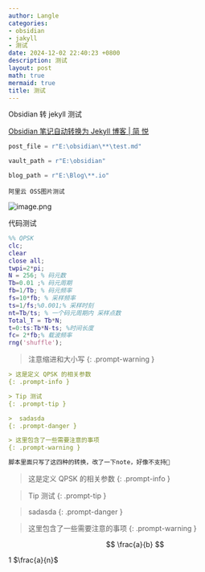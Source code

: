 ```yaml
---
author: Langle
categories:
- obsidian
- jakyll
- 测试
date: 2024-12-02 22:40:23 +0800
description: 测试
layout: post
math: true
mermaid: true
title: 测试
---
```


Obsidian 转 jekyll  测试

[Obsidian 笔记自动转换为 Jekyll 博客 &#124; 简 悦](https://jianyue.tech//posts/obsidian-to-jekyll/)
``` python
post_file = r"E:\obsidian\**\test.md"

vault_path = r"E:\obsidian"

blog_path = r"E:\Blog\**.io"

```
`阿里云 OSS图片测试`


![image.png](https://cnblog-img-langle.oss-cn-beijing.aliyuncs.com/obsidian-img/2024/12/02/3d8c5154ad8bf2e58273448f91ba1a64.png)

代码测试

```matlab 
%% QPSK
clc;
clear
close all;
twpi=2*pi;
N = 256; % 码元数
Tb=0.01 ;% 码元周期
fb=1/Tb; % 码元频率
fs=10*fb; % 采样频率
ts=1/fs;%0.001;% 采样时刻
nt=Tb/ts; % 一个码元周期内 采样点数
Total_T = Tb*N;
t=0:ts:Tb*N-ts; %时间长度
fc= 2*fb;% 载波频率
rng('shuffle');
```

> 注意缩进和大小写
{: .prompt-warning }

``` markdown
> 这是定义 QPSK 的相关参数
{: .prompt-info }

> Tip 测试
{: .prompt-tip }

>  sadasda
{: .prompt-danger }

> 这里包含了一些需要注意的事项
{: .prompt-warning }

脚本里面只写了这四种的转换，改了一下note，好像不支持🤣
```

> 这是定义 QPSK 的相关参数
{: .prompt-info }

> Tip 测试
{: .prompt-tip }

>  sadasda
{: .prompt-danger }


> 这里包含了一些需要注意的事项
{: .prompt-warning }




$$
\frac{a}{b} 
$$

 1 $\frac{a}{n}$